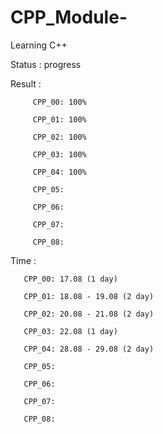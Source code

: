 # CPP_Module-
Learning C++

Status : progress

Result :  

         CPP_00: 100%

         CPP_01: 100%
         
         CPP_02: 100% 
         
         CPP_03: 100%
         
         CPP_04: 100%
         
         CPP_05:  
         
         CPP_06:  
         
         CPP_07:  
         
         CPP_08:  

Time : 

       CPP_00: 17.08 (1 day)

       CPP_01: 18.08 - 19.08 (2 day)
       
       CPP_02: 20.08 - 21.08 (2 day) 
       
       CPP_03: 22.08 (1 day)
       
       CPP_04: 28.08 - 29.08 (2 day)
       
       CPP_05:  
       
       CPP_06:  
       
       CPP_07:  
       
       CPP_08:
         
